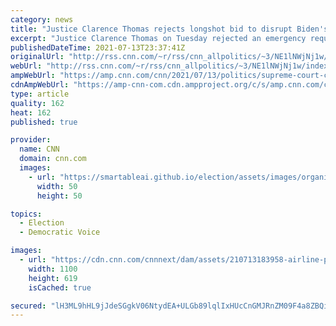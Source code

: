 ```yaml
---
category: news
title: "Justice Clarence Thomas rejects longshot bid to disrupt Biden's mask mandate for public transport"
excerpt: "Justice Clarence Thomas on Tuesday rejected an emergency request to block Biden administration's Covid-19 mask requirement for public travel.\n    \n"
publishedDateTime: 2021-07-13T23:37:41Z
originalUrl: "http://rss.cnn.com/~r/rss/cnn_allpolitics/~3/NE1lNWjNj1w/index.html"
webUrl: "http://rss.cnn.com/~r/rss/cnn_allpolitics/~3/NE1lNWjNj1w/index.html"
ampWebUrl: "https://amp.cnn.com/cnn/2021/07/13/politics/supreme-court-clarence-thomas-federal-mask-airplane-airport/index.html"
cdnAmpWebUrl: "https://amp-cnn-com.cdn.ampproject.org/c/s/amp.cnn.com/cnn/2021/07/13/politics/supreme-court-clarence-thomas-federal-mask-airplane-airport/index.html"
type: article
quality: 162
heat: 162
published: true

provider:
  name: CNN
  domain: cnn.com
  images:
    - url: "https://smartableai.github.io/election/assets/images/organizations/cnn.com-50x50.jpg"
      width: 50
      height: 50

topics:
  - Election
  - Democratic Voice

images:
  - url: "https://cdn.cnn.com/cnnnext/dam/assets/210713183958-airline-passenger-masks-super-tease.jpg"
    width: 1100
    height: 619
    isCached: true

secured: "lH3ML9hHL9jJdeSGgkV06NtydEA+ULGb89lqlIxHUcCnGMJRnZM09F4a8ZBQiLiCvkp+7kOtDviQjodt2D06dG11/mrBvNyT33J3cbrexrk70Xtg2vFV2VDFCpXBJvddJQAq72y54QbzpUO4fGg+ImFilcPEB7nVU3UvZZ5g5mF5oipNe4Spog1YQrZqUZgSUwzitHNmMsTrUH8A+JmeNScb43MKatoIDea9dXJyTUwRXnSlUmVRnRusDw3XKVXNoRiQQjdGk+PeJyp3S6HLb8vEHjAoxFpLmDqyTjmlncs1d8EXsQqnm0GXNDZGjc0dfLHhLQL4J+gedHGsU2bS0CJUCXinkzpSjiJfnse6G48=;1YQpn95mN79KpBkSfEXUBw=="
---
```



